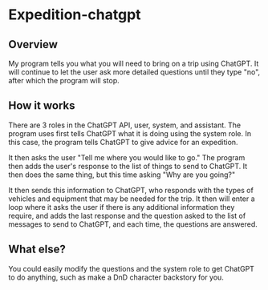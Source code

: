 # Expedition-chatgpt

## Overview

My program tells you what you will need to bring on a trip using ChatGPT. It will continue to let the user ask more detailed questions until they type "no", after which the program will stop.

## How it works

There are 3 roles in the ChatGPT API, user, system, and assistant. The program uses first tells ChatGPT what it is doing using the system role. In this case, the program tells ChatGPT to give advice for an expedition.
 
It then asks the user "Tell me where you would like to go." The program then adds the user's response to the list of things to send to ChatGPT. It then does the same thing, but this time asking "Why are you going?" 

It then sends this information to ChatGPT, who responds with the types of vehicles and equipment that may be needed for the trip. It then will enter a loop where it asks the user if there is any additional information they require, and adds the last response and the question asked to the list of messages to send to ChatGPT, and each time, the questions are answered.

## What else?

You could easily modify the questions and the system role to get ChatGPT to do anything, such as make a DnD character backstory for you.
